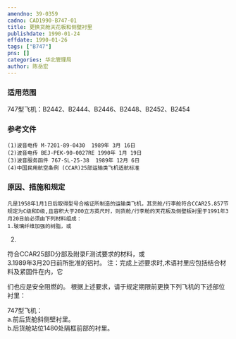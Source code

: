 ```yaml
---
amendno: 39-0359  
cadno: CAD1990-B747-01  
title: 更换货舱天花板和侧壁衬里  
publishdate: 1990-01-24  
effdate: 1990-01-26  
tags: ["B747"]  
pns: []  
categories: 华北管理局  
author: 陈岳宏  
---
```

  
### 适用范围  
747型飞机：B2442、B2444、B2446、B2448、B2452、B2454  
  
<!--more-->  
### 参考文件  
    (1)波音电传 M-7201-89-0430  1989年 3月 16日  
    (2)波音电传 BEJ-PEK-90-0027RE 1990年 1月 19日  
    (3)波音服务函件 767-SL-25-38  1989年 12月 6日  
    (4)中国民用航空条例 (CCAR)25部运输类飞机适航标准  
  
### 原因、措施和规定  
    凡是1958年1月1日后取得型号合格证所制造的运输类飞机，其货舱/行李舱符合CCAR25.857节规定为C级和D级,且容积大于200立方英尺时，则货舱/行李舱的天花板及侧壁板衬里于1991年3月20日前必须由下列材料组成：  
    1.玻璃纤维加强的树脂，或  
2.  
符合CCAR25部D分部及附录F测试要求的材料，或  
    3.1989年3月20日前所批准的铝衬。    注：完成上述要求时,术语衬里应包括结合材料及紧固件在内，它  
  
们也应是安全阻燃的。     根据上述要求，请于规定期限前更换下列飞机的下述部位衬里：  
  
747型飞机：  
     a.前后货舱斜侧壁衬里。  
 b.后货舱站位1480处隔框前部的衬里。  
  
